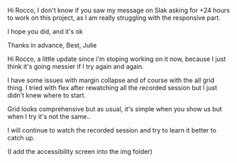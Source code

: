 Hi Rocco,
I don't know if you saw my message on Slak asking for +24 hours to work on this project, as I am really struggling with the responsive part.

I hope you did, and it's ok

Thanks in advance,
Best,
Julie

Hi Rocco, 
a little update since i'm stoping working on it now, because I just think it's going messier if I try again and again.

I have some issues with margin collapse and of course with the all grid thing. I tried with flex after rewatching all the recorded session but I just didn't knew where to start.

Grid looks comprehensive but as usual, it's simple when you show us but when I try it's not the same..

I will continue to watch the recorded session and try to learn it better to catch up.

(I add the accessibility screen into the img folder)